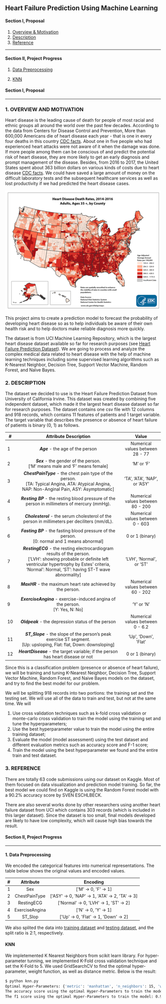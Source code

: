 ## Heart Failure Prediction Using Machine Learning

#### Section I, Proposal

1. [Overview & Motivation](#overview)
2. [Description](#description)
3. [Reference](#ref)

____

#### Section II, Project Progress

1. [Data Preprocessing](#preprocess)

2. [KNN](#knn)

#### Section I, Proposal 

----

### 1. OVERVIEW AND MOTIVATION <a name='overview'></a>

Heart disease is the leading cause of death for people of most racial and ethnic groups all around the world over the past few decades. According to the data from Centers for Disease Control and Prevention, More than 600,000 Americans die of heart disease each year - that is one in every four deaths in this country [CDC facts](https://www.cdc.gov/heartdisease/facts.htm). About one in five people who had experienced heart attacks were not aware of it when the damage was done. If more people among them can be conscious of and predict the potential risk of heart disease, they are more likely to get an early diagnosis and prompt management of the disease. Besides, from 2016 to 2017, the United States spent about 363 billion dollars on various kinds of costs due to heart disease [CDC facts](https://www.cdc.gov/heartdisease/facts.htm). We could have saved a large amount of money on the difficult laboratory tests and the subsequent healthcare services as well as lost productivity if we had predicted the heart disease cases.

![Heart Disease Death Rates](./images/heart_disease_death_rate.png)



This project aims to create a prediction model to forecast the probability of developing heart disease so as to help individuals be aware of their own health risk and to help doctors make reliable diagnosis more quickly.

The dataset is from UCI Machine Learning Repository, which is the largest heart disease dataset available so far for research purposes (see [Heart Failure Prediction Dataset](https://www.kaggle.com/fedesoriano/heart-failure-prediction)). We are going to process and analyze the complex medical data related to heart disease with the help of machine learning techniques including some supervised learning algorithms such as K-Nearest Neighbor, Decision Tree, Support Vector Machine, Random Forest, and Naïve Bayes.



### 2. DESCRIPTION <a name='description'></a>

The dataset we decided to use is the Heart Failure Prediction Dataset from University of California Irvine. This dataset was created by combining five independent dataset, which made it the largest heart disease dataset so far for research purposes. The dataset contains one csv file with 12 columns and 918 records, which contains 11 features of patients and 1 target variable. The target variable that describes the presence or absence of heart failure of patients is binary (0, 1) as follows.

| #    |                    Attribute Description                     |               Value               |
| ---- | :----------------------------------------------------------: | :-------------------------------: |
| 1    |              __*Age*__ - the age of the person               | Numerical values between 28 - 77  |
| 2    | _**Sex**_ - the gender of the person.<br/> [‘M’ means male and ‘F’ means female] |            ‘M’ or ‘F’             |
| 3    | _**ChestPainType**_ - the chest pain type of the person. <br/>[TA: Typical Angina, ATA: Atypical Angina, <br/>NAP: Non-Anginal Pain, ASY: Asymptomatic] |   ‘TA’, ‘ATA’, ‘NAP’, or ‘ASY’    |
| 4    | _**Resting BP**_ - the resting blood pressure of the person in millimeters of mercury (mmHg). | Numerical values between 80 - 200 |
| 5    | _**Cholesterol**_ - the serum cholesterol of the person in millimeters per deciliters (mm/dL). | Numerical values between 0 - 603  |
| 6    | _**Fasting BP**_ - the fasting blood pressure of the person. <br>[0: normal and 1 means abnormal] |          0 or 1 (binary)          |
| 7    | _**RestingECG**_ - the resting electrocardiogram results of the person. <br>[‘LVH’: showing probable or definite left ventricular hypertrophy by Estes' criteria, ‘Normal’: Normal, ‘ST’: having ST-T wave abnormality] |     ‘LVH’, ‘Normal’, or ‘ST’      |
| 8    | _**MaxHR**_ - the maximum heart rate achieved by the person. | Numerical values between 60 - 202 |
| 9    | _**ExerciseAngina**_ - exercise-induced angina of the person. <br>[Y: Yes, N: No] |            ‘Y’ or ‘N’             |
| 10   |     _**Oldpeak**_ - the depression status of the person      | Numerical values between 0 - 6.2  |
| 11   | _**ST_Slope**_ - the slope of the person’s peak exercise ST segment. <br>[Up: upsloping, Flat: flat, Down: downsloping] |       ‘Up’, ‘Down’, 'Flat'        |
| 12   | _**HeartDisease**_ - the target variable; if the person has heart disease or not |          0 or 1 (binary)          |

Since this is a classification problem (presence or absence of heart failure), we will be training and tuning K-Nearest Neighbor, Decision Tree, Support Vector Machine, Random Forest, and Naive Bayes models on the dataset, and try to find the best model for our problem.

We will be splitting 918 records into two portions: the training set and the testing set. We will use all of the data to train and test, but not at the same time. We will

1. Use cross validation techniques such as k-fold cross validation or monte-carlo cross validation to train the model using the training set and tune the hyperparameters;
2. Use the best hyperparameter value to train the model using the entire training dataset;
3. Evaluate the model (model assessment) using the test dataset and different evaluation metrics such as accuracy score and F-1 score;
4. Train the model using the best hyperparameter we found and the entire train and test dataset.



### 3. REFERENCE <a name='ref'></a>

There are totally 63 code submissions using our dataset on Kaggle. Most of them focused on data visualization and prediction model training. So far, the best model we could find on Kaggle is using the Random Forest model with a 90.2% accuracy score by SVEN ESCHLBECK.

There are also several works done by other researchers using another heart failure dataset from UCI which contains 303 records (which is included in this larger dataset). Since the dataset is too small, final models developed are likely to have low complexity, which will cause high bias towards the result.



#### Section II, Project Progress

___

#### 1. Data Preprocessing <a name='preprocess'></a>

We encoded the categorical features into numerical representations. The table below shows the original values and encoded values. 

|  #   |   Attribute    |                    Encoding                     |
| :--: | :------------: | :---------------------------------------------: |
|  1   |      Sex       |              ['M' -> 0, 'F' -> 1]               |
|  2   | ChestPainType  | ['ASY' -> 0, 'NAP' -> 1, 'ATA' -> 2, 'TA' -> 3] |
|  3   |   RestingECG   |     ['Normal' -> 0, 'LVH' -> 1, 'ST' -> 2]      |
|  4   | ExerciseAngina |              ['N' -> 0, 'Y' -> 1]               |
|  5   |    ST_Slop     |      ['Up' -> 0, 'Flat' -> 1, 'Down' -> 2]      |

We also splited the data into [training dataset](./data/Train.csv) and [testing dataset](./data/Test.csv), and the split ratio is 2:1, respectively. 



#### KNN <a name='knn'></a>

We impletemented K Nearest Neighbors from scikit learn library. For hyper-parameter tunning, we implemented K-Fold cross validation technique and set the K-Fold to 5. We used GridSearchCV to find the optimal hyper-parameter, weight function, as well as distance metric. Below is the result:

```bash
$ python knn.py
Optimal Hyper-Parameters: {'metric': 'manhattan', 'n_neighbors': 15, 'weights': 'uniform'}
The accuracy score using the optimal Hyper-Parameters to train the model: 0.8910891089108911
The f1 score using the optimal Hyper-Parameters to train the model: 0.907563025210084
```
